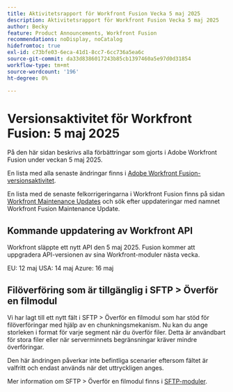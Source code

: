 ```yaml
---
title: Aktivitetsrapport för Workfront Fusion Vecka 5 maj 2025
description: Aktivitetsrapport för Workfront Fusion Vecka 5 maj 2025
author: Becky
feature: Product Announcements, Workfront Fusion
recommendations: noDisplay, noCatalog
hidefromtoc: true
exl-id: c73bfe03-6eca-41d1-8cc7-6cc736a5ea6c
source-git-commit: da33d8386017243b85cb1397460a5e97d0d31854
workflow-type: tm+mt
source-wordcount: '196'
ht-degree: 0%

---
```


# Versionsaktivitet för Workfront Fusion: 5 maj 2025

På den här sidan beskrivs alla förbättringar som gjorts i Adobe Workfront Fusion under veckan 5 maj 2025.

En lista med alla senaste ändringar finns i [Adobe Workfront Fusion-versionsaktivitet](/help/workfront-fusion/fusion-product-releases/fusion-release-activity.md).

En lista med de senaste felkorrigeringarna i Workfront Fusion finns på sidan [Workfront Maintenance Updates](https://experienceleague.adobe.com/sv/docs/workfront-known-issues/releases/current-updates) och sök efter uppdateringar med namnet Workfront Fusion Maintenance Update.

## Kommande uppdatering av Workfront API

Workfront släppte ett nytt API den 5 maj 2025. Fusion kommer att uppgradera API-versionen av sina Workfront-moduler nästa vecka.

EU: 12 maj
USA: 14 maj
Azure: 16 maj

## Filöverföring som är tillgänglig i SFTP > Överför en filmodul

Vi har lagt till ett nytt fält i SFTP > Överför en filmodul som har stöd för filöverföringar med hjälp av en chunkningsmekanism. Nu kan du ange storleken i format för varje segment när du överför filer. Detta är användbart för stora filer eller när serverminnets begränsningar kräver mindre överföringar.

Den här ändringen påverkar inte befintliga scenarier eftersom fältet är valfritt och endast används när det uttryckligen anges.

Mer information om SFTP > Överför en filmodul finns i [SFTP-moduler](/help/workfront-fusion/references/apps-and-modules/universal-connectors/sftp.md).
